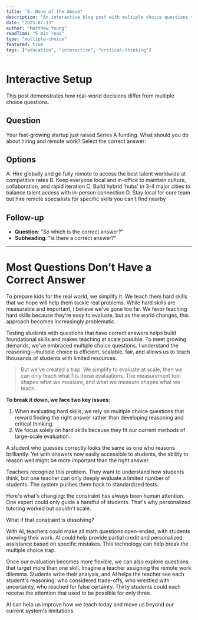 ```yaml
---
title: "E. None of the Above"
description: "An interactive blog post with multiple choice questions that explores how we can better prepare students for real-world decision making."
date: "2025-07-13"
author: "Matthew Young"
readTime: "5 min read"
type: "multiple-choice"
featured: true
tags: ["education", "interactive", "critical-thinking"]
---
```


# Interactive Setup

This post demonstrates how real-world decisions differ from multiple choice questions.

## Question
Your fast-growing startup just raised Series A funding. What should you do about hiring and remote work? Select the correct answer:

## Options
A. Hire globally and go fully remote to access the best talent worldwide at competitive rates
B. Keep everyone local and in-office to maintain culture, collaboration, and rapid iteration
C. Build hybrid 'hubs' in 3-4 major cities to balance talent access with in-person connection
D. Stay local for core team but hire remote specialists for specific skills you can't find nearby

## Follow-up
- **Question**: "So which is the correct answer?"
- **Subheading**: "Is there a correct answer?"

---

# Most Questions Don’t Have a Correct Answer

To prepare kids for the real world, we simplify it. We teach them hard skills that we hope will help them tackle real problems. While hard skills are measurable and important, I believe we've gone too far. We favor teaching hard skills because they're easy to evaluate, but as the world changes, this approach becomes increasingly problematic. 

Testing students with questions that have correct answers helps build foundational skills and makes teaching at scale possible. To meet growing demands, we've embraced multiple choice questions. I understand the reasoning—multiple choice is efficient, scalable, fair, and allows us to teach thousands of students with limited resources.

> But we've created a trap. We simplify to evaluate at scale, then we can only teach what fits those evaluations. The measurement tool shapes what we measure, and what we measure shapes what we teach.

**To break it down, we face two key issues:**
1. When evaluating hard skills, we rely on multiple choice questions that reward finding the right answer rather than developing reasoning and critical thinking.
2. We focus solely on hard skills because they fit our current methods of large-scale evaluation.

A student who guesses correctly looks the same as one who reasons brilliantly. Yet with answers now easily accessible to students, the ability to reason well might be more important than the right answer. 

Teachers recognize this problem. They want to understand how students think, but one teacher can only deeply evaluate a limited number of students. The system pushes them back to standardized tests.

Here's what's changing: the constraint has always been human attention. One expert could only guide a handful of students. That's why personalized tutoring worked but couldn't scale.

What if that constraint is dissolving?

With AI, teachers could make all math questions open-ended, with students showing their work. AI could help provide partial credit and personalized assistance based on specific mistakes. This technology can help break the multiple choice trap.

Once our evaluation becomes more flexible, we can also explore questions that target more than one skill. Imagine a teacher assigning the remote work dilemma. Students write their analysis, and AI helps the teacher see each student's reasoning: who considered trade-offs, who wrestled with uncertainty, who reached for false certainty. Thirty students could each receive the attention that used to be possible for only three.

AI can help us improve how we teach today and move us beyond our current system's limitations.